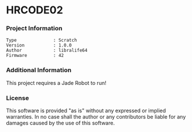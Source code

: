 HRCODE02
================



### Project Information
```
Type              : Scratch
Version           : 1.0.0
Author            : libralife64
Firmware          : 42
```

### Additional Information
This project requires a Jade Robot to run!

### License
This software is provided "as is" without any expressed or implied warranties.  In no case shall the author or any contributors be liable for any damages caused by the use of this software.

